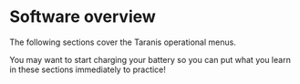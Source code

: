 # Software overview

The following sections cover the Taranis operational menus.

You may want to start charging your battery so you can put what you learn in these sections immediately to practice!



